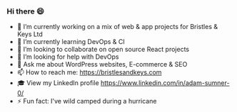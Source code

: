 ### Hi there :smile:

- 🔭 I’m currently working on a mix of web & app projects for Bristles & Keys Ltd
- 🌱 I’m currently learning DevOps & CI
- 👯 I’m looking to collaborate on open source React projects
- 🤔 I’m looking for help with DevOps
- 💬 Ask me about WordPress websites, E-commerce & SEO
- 📫 How to reach me: https://bristlesandkeys.com
- :mortar_board: View my LinkedIn profile https://www.linkedin.com/in/adam-sumner-0/
- ⚡ Fun fact: I've wild camped during a hurricane
